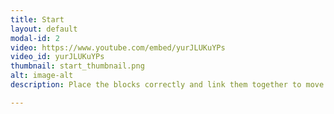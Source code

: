 ```yaml
---
title: Start
layout: default
modal-id: 2
video: https://www.youtube.com/embed/yurJLUKuYPs
video_id: yurJLUKuYPs
thumbnail: start_thumbnail.png
alt: image-alt
description: Place the blocks correctly and link them together to move the notes to the speaker to play the right sounds.

---
```

